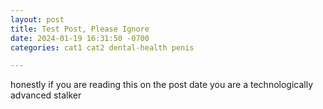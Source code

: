 ```yaml
---
layout: post
title: Test Post, Please Ignore
date: 2024-01-19 16:31:50 -0700
categories: cat1 cat2 dental-health penis

---
```


honestly if you are reading this on the post date you are a technologically advanced stalker